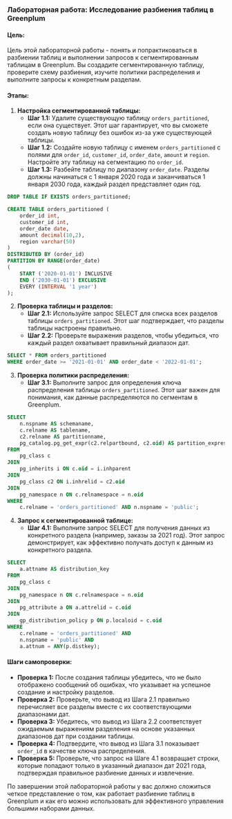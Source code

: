 ### Лабораторная работа: Исследование разбиения таблиц в Greenplum

#### Цель:
Цель этой лабораторной работы - понять и попрактиковаться в разбиении таблиц и выполнении запросов к сегментированным таблицам в Greenplum. Вы создадите сегментированную таблицу, проверите схему разбиения, изучите политики распределения и выполните запросы к конкретным разделам.

#### Этапы:

1. **Настройка сегментированной таблицы:**
    - **Шаг 1.1:** Удалите существующую таблицу `orders_partitioned`, если она существует. Этот шаг гарантирует, что вы сможете создать новую таблицу без ошибок из-за уже существующей таблицы.
    - **Шаг 1.2:** Создайте новую таблицу с именем `orders_partitioned` с полями для `order_id`, `customer_id`, `order_date`, `amount` и `region`. Настройте эту таблицу на сегментацию по `order_id`.
    - **Шаг 1.3:** Разбейте таблицу по диапазону `order_date`. Разделы должны начинаться с 1 января 2020 года и заканчиваться 1 января 2030 года, каждый раздел представляет один год.

````sql
DROP TABLE IF EXISTS orders_partitioned;

CREATE TABLE orders_partitioned (
	order_id int,
	customer_id int,
	order_date date,
	amount decimal(10,2),
	region varchar(50)
)
DISTRIBUTED BY (order_id)
PARTITION BY RANGE(order_date)
(
	START ('2020-01-01') INCLUSIVE
	END ('2030-01-01') EXCLUSIVE
	EVERY (INTERVAL '1 year')
);
````

2. **Проверка таблицы и разделов:**
    - **Шаг 2.1:** Используйте запрос SELECT для списка всех разделов таблицы `orders_partitioned`. Этот шаг подтверждает, что разделы таблицы настроены правильно.
    - **Шаг 2.2:** Проверьте выражения разделов, чтобы убедиться, что каждый раздел охватывает правильный диапазон дат.

````sql
SELECT * FROM orders_partitioned
WHERE order_date >= '2021-01-01' AND order_date < '2022-01-01';
````

3. **Проверка политики распределения:**
    - **Шаг 3.1:** Выполните запрос для определения ключа распределения таблицы `orders_partitioned`. Этот шаг важен для понимания, как данные распределяются по сегментам в Greenplum.

````sql
SELECT
    n.nspname AS schemaname,
    c.relname AS tablename,
    c2.relname AS partitionname,
    pg_catalog.pg_get_expr(c2.relpartbound, c2.oid) AS partition_expression
FROM
    pg_class c
JOIN
    pg_inherits i ON c.oid = i.inhparent
JOIN
    pg_class c2 ON i.inhrelid = c2.oid
JOIN
    pg_namespace n ON c.relnamespace = n.oid
WHERE
    c.relname = 'orders_partitioned' AND n.nspname = 'public';

````

4. **Запрос к сегментированной таблице:**
    - **Шаг 4.1:** Выполните запрос SELECT для получения данных из конкретного раздела (например, заказы за 2021 год). Этот запрос демонстрирует, как эффективно получать доступ к данным из конкретного раздела.

````sql
SELECT
    a.attname AS distribution_key
FROM
    pg_class c
JOIN
    pg_namespace n ON c.relnamespace = n.oid
JOIN
    pg_attribute a ON a.attrelid = c.oid
JOIN
    gp_distribution_policy p ON p.localoid = c.oid
WHERE
    c.relname = 'orders_partitioned' AND
    n.nspname = 'public' AND
    a.attnum = ANY(p.distkey);

````


#### Шаги самопроверки:
- **Проверка 1:** После создания таблицы убедитесь, что не было отображено сообщений об ошибках, что указывает на успешное создание и настройку разделов.
- **Проверка 2:** Проверьте, что вывод из Шага 2.1 правильно перечисляет все разделы вместе с их соответствующими диапазонами дат.
- **Проверка 3:** Убедитесь, что вывод из Шага 2.2 соответствует ожидаемым выражениям разделения на основе указанных диапазонов дат при создании таблицы.
- **Проверка 4:** Подтвердите, что вывод из Шага 3.1 показывает `order_id` в качестве ключа распределения.
- **Проверка 5:** Проверьте, что запрос на Шаге 4.1 возвращает строки, которые попадают только в указанный диапазон дат 2021 года, подтверждая правильное разбиение данных и извлечение.

По завершении этой лабораторной работы у вас должно сложиться четкое представление о том, как работает разбиение таблиц в Greenplum и как его можно использовать для эффективного управления большими наборами данных.





